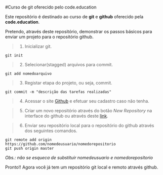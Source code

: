 #Curso de git oferecido pelo code.education

Este repositório é destinado ao curso de **git** e **github** oferecido pela **code.education**.

Pretendo, através deste repositório, demonstrar os passos básicos para enviar um projeto para o repositório github.

> 1. Inicializar git.
```
git init
```

> 2. Selecionar(stagged) arquivos para commit.
```
git add nomedoarquivo
```

> 3. Registar etapa do projeto, ou seja, commit.
```
git commit -m "descrição das tarefas realizadas"
```

> 4. Acessar o site [Github](https://github.com) e efetuar seu cadastro caso não tenha.

> 5. Criar um novo repositório através do botão *New Repository* na interface do github ou através deste [link](https://github.com/new).

> 6. Enviar seu repositório local para o repositório do github através dos seguintes comandos.
```
git remote add origin https://github.com/nomedeusuario/nomedorepositorio
git push origin master
```
*Obs.: não se esqueca de substituir nomedeusuario e nomedorepositorio*

Pronto!! Agora você já tem um repositório git local e remoto através github.
